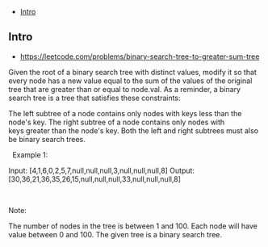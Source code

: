 - [Intro](#intro)

## Intro

- https://leetcode.com/problems/binary-search-tree-to-greater-sum-tree

Given the root of a binary search tree with distinct values, modify it so that every node has a new value equal to the sum of the values of the original tree that are greater than or equal to node.val.
As a reminder, a binary search tree is a tree that satisfies these constraints:

The left subtree of a node contains only nodes with keys less than the node's key.
The right subtree of a node contains only nodes with keys greater than the node's key.
Both the left and right subtrees must also be binary search trees.

 
Example 1:


Input: [4,1,6,0,2,5,7,null,null,null,3,null,null,null,8]
Output: [30,36,21,36,35,26,15,null,null,null,33,null,null,null,8]


 

Note:

The number of nodes in the tree is between 1 and 100.
Each node will have value between 0 and 100.
The given tree is a binary search tree.



 


